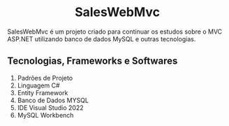 <h1 align="center">SalesWebMvc</h1>
SalesWebMvc é um projeto criado para continuar os estudos sobre o MVC ASP.NET utilizando banco de dados MySQL e outras tecnologias.

<h2>Tecnologias, Frameworks e Softwares</h2>

1. Padrões de Projeto
2. Linguagem C#
3. Entity Framework
4. Banco de Dados MYSQL
5. IDE Visual Studio 2022
6. MySQL Workbench
